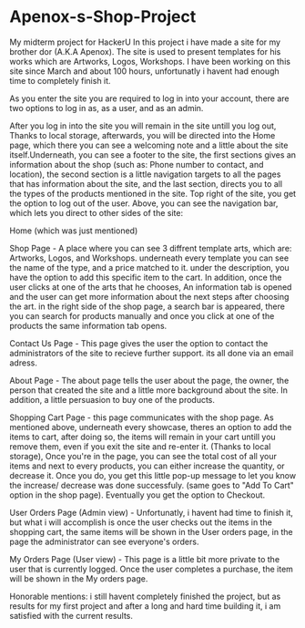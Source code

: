 # Apenox-s-Shop-Project
My midterm project for HackerU
In this project i have made a site for my brother dor (A.K.A Apenox). The site is used to present templates for his works which are Artworks, Logos, Workshops. I have been working on this site since March and about 100 hours, unfortunatly i havent had enough time to completely finish it. 

As you enter the site you are required to log in into your account, there are two options to log in as, as a user, and as an admin.

After you log in into the site you will remain in the site untill you log out, Thanks to local storage, afterwards, you will be directed into the Home page, which there you can see a welcoming note and a little about the site itself.Underneath, you can see a footer to the site, the first sections gives an information about the shop (such as: Phone number to contact, and location), the second section is a little navigation targets to all the pages that has information about the site, and the last section, directs you to all the types of the products mentioned in the site. Top right of the site, you get the option to log out of the user. Above, you can see the navigation bar, which lets you direct to other sides of the site:

Home (which was just mentioned)

Shop Page - A place where you can see 3 diffrent template arts, which are: Artworks, Logos, and Workshops. underneath every template you can see the name of the type, and a price matched to it. under the description, you have the option to add this specific item to the cart. In addition, once the user clicks at one of the arts that he chooses, An information tab is opened and the user can get more information about the next steps after choosing the art. in the right side of the shop page, a search bar is appeared, there you can search for products manually and once you click at one of the products the same information tab opens.

Contact Us Page - This page gives the user the option to contact the administrators of the site to recieve further support. its all done via an email adress.

About Page - The about page tells the user about the page, the owner, the person that created the site and a little more background about the site. In addition, a little persuasion to buy one of the products. 

Shopping Cart Page - this page communicates with the shop page. As mentioned above, underneath every showcase, theres an option to add the items to cart, after doing so, the items will remain in your cart untill you remove them, even if you exit the site and re-enter it. (Thanks to local storage), Once you're in the page, you can see the total cost of all your items and next to every products, you can either increase the quantity, or decrease it. Once you do, you get this little pop-up message to let you know the increase/ decrease was done successfuly. (same goes to "Add To Cart" option in the shop page). Eventually you get the option to Checkout.

User Orders Page (Admin view) - Unfortunatly, i havent had time to finish it, but what i will accomplish is once the user checks out the items in the shopping cart, the same items will be shown in the User orders page, in the page the administrator can see everyone's orders.

My Orders Page (User view) -  This page is a little bit more private to the user that is currently logged. Once the user completes a purchase, the item will be shown in the My orders page.

Honorable mentions: i still havent completely finished the project, but as results for my first project and after a long and hard time building it, i am satisfied with the current results.
